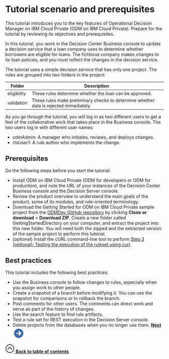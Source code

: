 # Tutorial scenario and prerequisites

This tutorial introduces you to the key features of Operational Decision Manager on IBM Cloud Private \(ODM on IBM Cloud Private\). Prepare for the tutorial by reviewing its objectives and prerequisites.

In this tutorial, you work in the Decision Center Business console to update a decision service that a loan company uses to determine whether borrowers are eligible for loans. The fictitious company makes changes to its loan policies, and you must reflect the changes in the decision service.

The tutorial uses a simple decision service that has only one project. The rules are grouped into two folders in the project:

|Folder|Description|
|------|-----------|
|eligibility|These rules determine whether the loan can be approved.|
|validation|These rules make preliminary checks to determine whether data is rejected immediately.|

As you go through the tutorial, you will log in as two different users to get a feel of the collaborative work that takes place in the Business console. The two users log in with different user names:

-   odmAdmin: A manager who initiates, reviews, and deploys changes.
-   rtsUser1: A rule author who implements the change.

## Prerequisites

Do the following steps before you start the tutorial:

-   Install ODM on IBM Cloud Private \(ODM for developers or ODM for production\), and note the URL of your instances of the Decision Center Business console and the Decision Server console.
-   Review the product overview to understand the main goals of the product, some of its modules, and rule-oriented terminology.
-   Download the Getting Started for ODM on IBM Cloud Private sample project from the [ODMDev GitHub repository](https://odmdev.github.io/#/odm) by clicking **Clone or download** \> **Download ZIP**. Create a new folder called GettingStartedDirectory on your computer, and extract the project into this new folder. You will need both the zipped and the extracted version of the sample project to perform this tutorial.
-   \(optional\) Install the cURL command-line tool to perform [Step 3 \(optional\): Testing the execution of the ruleset using curl](../gs_topics/tut_icp_gs_test_ruleset_lsn.md#step-3-optional-testing-the-execution-of-the-ruleset-using-curl).

## Best practices

This tutorial includes the following best practices:

-   Use the Business console to follow changes to rules, especially when you assign work to other people.
-   Create a snapshot of a branch before modifying it. You can use the snapshot for comparisons or to rollback the branch.
-   Post comments for other users. The comments can direct work and serve as part of the history of changes.
-   Use the search feature to find rule artifacts.
-   Test a rule set for REST execution in the Decision Server console.
-   Delete projects from the databases when you no longer use them. [**Next** ![Next icon](../gs_images/next.jpg)](../gs_topics/tut_icp_gs_evaluate_changes_lsn.md)

[![](../gs_images/home.jpg) **Back to table of contents**](../README.md)

